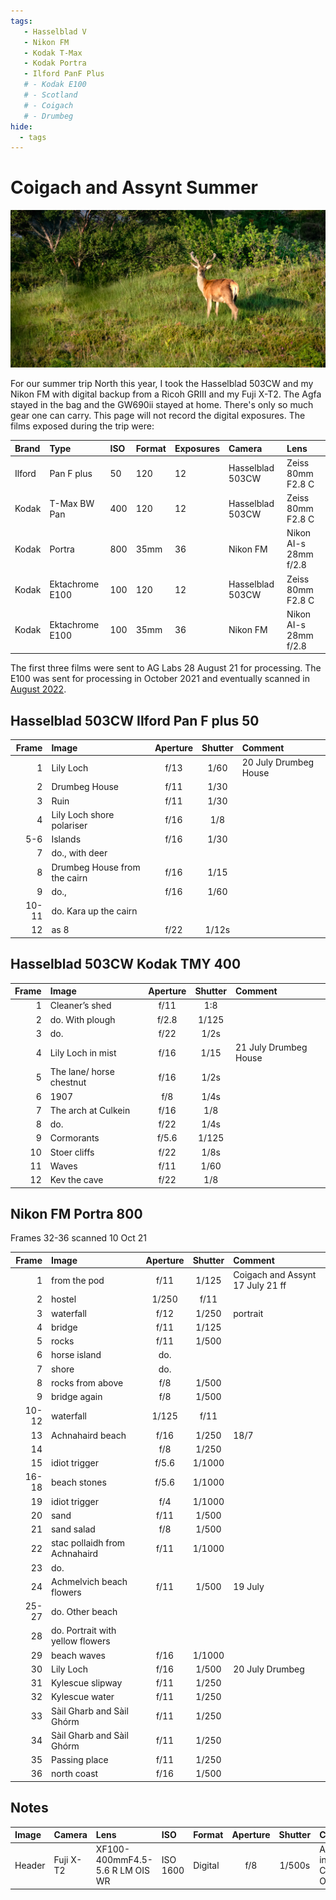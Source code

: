 ```yaml
---
tags:
   - Hasselblad V
   - Nikon FM
   - Kodak T-Max
   - Kodak Portra
   - Ilford PanF Plus
   # - Kodak E100
   # - Scotland
   # - Coigach
   # - Drumbeg
hide:
  - tags
---
```


# Coigach and Assynt Summer
![](/img/DSF8099.jpg)

For our summer trip North this year, I took the Hasselblad 503CW and my Nikon FM with digital backup from a Ricoh GRIII and my Fuji X-T2. The Agfa stayed in the bag and the GW690ii stayed at home. There's only so much gear one can carry. This page will not record the digital exposures. The films exposed during the trip were:

Brand|Type|ISO|Format|Exposures|Camera|Lens
:----|:---|:--|:-----|:--------|:-----|:----
Ilford|Pan F plus|50|120|12|Hasselblad 503CW|Zeiss 80mm F2.8 C
Kodak|T-Max BW Pan|400|120|12|Hasselblad 503CW|Zeiss 80mm F2.8 C
Kodak|Portra|800|35mm|36|Nikon FM|Nikon AI-s 28mm f/2.8 
Kodak|Ektachrome E100|100|120|12|Hasselblad 503CW|Zeiss 80mm F2.8 C
Kodak|Ektachrome E100|100|35mm|36|Nikon FM|Nikon AI-s 28mm f/2.8 

The first three films were sent to AG Labs 28 August 21 for processing. The E100 was sent for processing in October 2021 and eventually scanned in [August 2022](/Exposures/2022/2022-08-08-ektachrome-100/).

## Hasselblad 503CW Ilford Pan F plus 50

Frame|Image|Aperture|Shutter|Comment
----:|:----|:----:|:----:|:-----
1|Lily Loch|f/13|1/60|20 July Drumbeg House
2|Drumbeg House|f/11|1/30
3|Ruin|f/11|1/30
4|Lily Loch shore polariser|f/16|1/8
5-6|Islands|f/16|1/30
7|do., with deer
8|Drumbeg House from the cairn|f/16|1/15
9|do.,|f/16|1/60
10-11|do. Kara up the cairn
12|as 8|f/22|1/12s

## Hasselblad 503CW Kodak TMY 400

Frame|Image|Aperture|Shutter|Comment
----:|:----|:----:|:----:|:-----
1|Cleaner’s shed|f/11|1:8
2|do. With plough|f/2.8|1/125
3|do.|f/22|1/2s
4|Lily Loch in mist|f/16|1/15|21 July Drumbeg House
5|The lane/ horse chestnut|f/16|1/2s
6|1907|f/8|1/4s
7|The arch at Culkein|f/16|1/8
8|do.|f/22|1/4s
9|Cormorants|f/5.6|1/125
10|Stoer cliffs|f/22|1/8s
11|Waves|f/11|1/60
12|Kev the cave|f/22|1/8

## Nikon FM Portra 800

Frames 32-36 scanned 10 Oct 21

Frame|Image|Aperture|Shutter|Comment
----:|:----|:----:|:----:|:-----
1|from the pod|f/11|1/125|Coigach and Assynt 17 July 21 ff
2|hostel|1/250|f/11
3|waterfall|f/12|1/250|portrait
4|bridge|f/11|1/125
5|rocks|f/11|1/500
6|horse island|do.
7|shore|do.
8|rocks from above|f/8|1/500
9|bridge again|f/8|1/500
10-12|waterfall|1/125|f/11
13|Achnahaird beach|f/16|1/250|18/7
14||f/8|1/250
15|idiot trigger|f/5.6|1/1000
16-18|beach stones|f/5.6|1/1000
19|idiot trigger|f/4|1/1000
20|sand|f/11|1/500
21|sand salad|f/8|1/500
22|stac pollaidh from Achnahaird|f/11|1/1000
23|do.
24|Achmelvich beach flowers|f/11|1/500|19 July 
25-27|do. Other beach
28|do. Portrait with yellow flowers
29|beach waves|f/16|1/1000
30|Lily Loch|f/16|1/500|20 July Drumbeg
31|Kylescue slipway|f/11|1/250
32|Kylescue water|f/11|1/250
33|Sàil Gharb and Sàil Ghórm|f/11|1/250
34|Sàil Gharb and Sàil Ghórm|f/11|1/250
35|Passing place|f/11|1/250
36|north coast|f/16|1/500


## Notes

Image|Camera|Lens|ISO|Format|Aperture|Shutter|Comment
:----|:-----|:---|:---|:----|:------:|:----:|:------
Header|Fuji X-T2|XF100-400mmF4.5-5.6 R LM OIS WR|ISO 1600|Digital|f/8|1/500s|Adjusted in Capture One.
